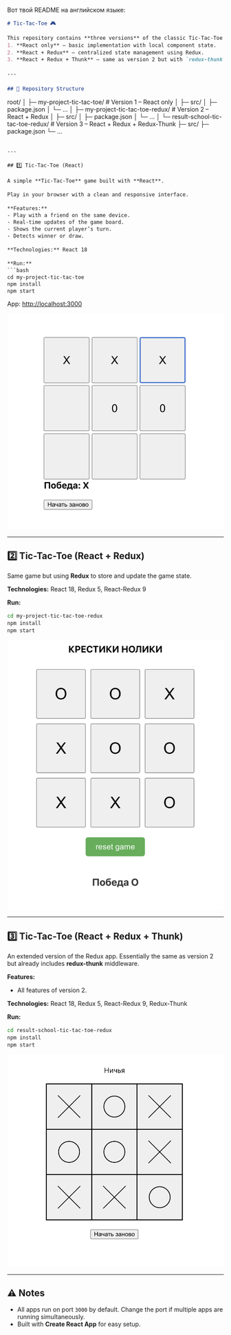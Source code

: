 Вот твой README на английском языке:

```markdown
# Tic-Tac-Toe 🎮  

This repository contains **three versions** of the classic Tic-Tac-Toe game:  
1. **React only** — basic implementation with local component state.  
2. **React + Redux** — centralized state management using Redux.  
3. **React + Redux + Thunk** — same as version 2 but with `redux-thunk` middleware included.  

---

## 📂 Repository Structure

```
root/
│
├─ my-project-tic-tac-toe/              # Version 1 – React only
│   ├─ src/
│   ├─ package.json
│   └─ ...
│
├─ my-project-tic-tac-toe-redux/        # Version 2 – React + Redux
│   ├─ src/
│   ├─ package.json
│   └─ ...
│
└─ result-school-tic-tac-toe-redux/     # Version 3 – React + Redux + Redux-Thunk
├─ src/
├─ package.json
└─ ...
````

---

## 1️⃣ Tic-Tac-Toe (React)

A simple **Tic-Tac-Toe** game built with **React**.

Play in your browser with a clean and responsive interface.

**Features:**
- Play with a friend on the same device.
- Real-time updates of the game board.
- Shows the current player’s turn.
- Detects winner or draw.

**Technologies:** React 18

**Run:**
```bash
cd my-project-tic-tac-toe
npm install
npm start
````

App: [http://localhost:3000](http://localhost:3000)

![Game Board](images/first.png)

---

## 2️⃣ Tic-Tac-Toe (React + Redux)

Same game but using **Redux** to store and update the game state.

**Technologies:** React 18, Redux 5, React-Redux 9

**Run:**

```bash
cd my-project-tic-tac-toe-redux
npm install
npm start
```

![Game Board](images/second.png)

---

## 3️⃣ Tic-Tac-Toe (React + Redux + Thunk)

An extended version of the Redux app. Essentially the same as version 2 but already includes **redux-thunk** middleware.

**Features:**

* All features of version 2.

**Technologies:** React 18, Redux 5, React-Redux 9, Redux-Thunk

**Run:**

```bash
cd result-school-tic-tac-toe-redux
npm install
npm start
```

![Game Board](images/third.png)

---

## ⚠️ Notes

* All apps run on port `3000` by default. Change the port if multiple apps are running simultaneously.
* Built with **Create React App** for easy setup.

```
```
